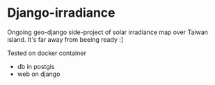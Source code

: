 # Django-irradiance
Ongoing geo-django side-project of solar irradiance map over Taiwan island.
It's far away from beeing ready :] 

Tested on docker container
  - db in postgis
  - web on django
